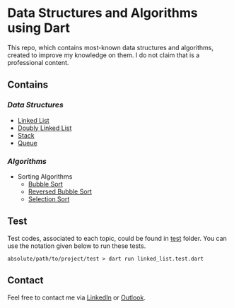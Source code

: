# Data Structures and Algorithms using Dart

This repo, which contains most-known data structures and algorithms, created to improve my knowledge on them. I do not claim that is a professional content.

## Contains

### *Data Structures*

- [Linked List](https://github.com/cagatayakkus/dart_algorithms/tree/main/bin/data_structures/linked_list)
- [Doubly Linked List](https://github.com/cagatayakkus/dart_algorithms/tree/main/bin/data_structures/doubly_linked_list)
- [Stack](https://github.com/cagatayakkus/dart_algorithms/tree/main/bin/data_structures/stack)
- [Queue](https://github.com/cagatayakkus/dart_algorithms/tree/main/bin/data_structures/queue)

### *Algorithms*

- Sorting Algorithms
    - [Bubble Sort](https://github.com/cagatayakkus/dart_algorithms/tree/main/bin/algorithms/sorting_algorithms/bubble_sort)
    - [Reversed Bubble Sort](https://github.com/cagatayakkus/dart_algorithms/tree/main/bin/algorithms/sorting_algorithms/reversed_bubble_sort)
    - [Selection Sort](https://github.com/cagatayakkus/dart_algorithms/tree/main/bin/algorithms/sorting_algorithms/selection_sort)

## Test

Test codes, associated to each topic, could be found in [test](https://github.com/cagatayakkus/dart_algorithms/tree/main/test) folder.
You can use the notation given below to run these tests.
```console
absolute/path/to/project/test > dart run linked_list.test.dart
```
## Contact
Feel free to contact me via [LinkedIn](https://linked.com/cagatayakkus) or [Outlook](mailto:cagatay.akkus@outlook.com).